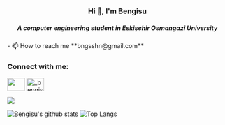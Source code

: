 <h3 align="center">Hi 👋, I'm Bengisu</h3>
<h5 align="center">A computer engineering student in Eskişehir Osmangazi University</h5>
- 📫 How to reach me **bngsshn@gmail.com**

<h3 align="left">Connect with me:</h3>
<p align="left">
<a href="[www.linkedin.com/in/bengisu-şahin-821bbb1bb](https://www.linkedin.com/in/bengisu%C5%9Fahin/)" target="blank"><img align="center" src="https://raw.githubusercontent.com/rahuldkjain/github-profile-readme-generator/master/src/images/icons/Social/linked-in-alt.svg" alt="" height="30" width="40" /></a>
<a href="https://instagram.com/_bengisusahin" target="blank"><img align="center" src="https://raw.githubusercontent.com/rahuldkjain/github-profile-readme-generator/master/src/images/icons/Social/instagram.svg" alt="_bengisusahin" height="30" width="40" /></a>
</p>

![](https://komarev.com/ghpvc/?username=bengisu-sahin&color=red)

![Bengisu's github stats](https://github-readme-stats.vercel.app/api?username=bengisu-sahin&hide=contribs,prs&theme=swift&show_icons=true)
![Top Langs](https://github-readme-stats.vercel.app/api/top-langs/?username=bengisu-sahin&theme=swift&hide_progress=true)
